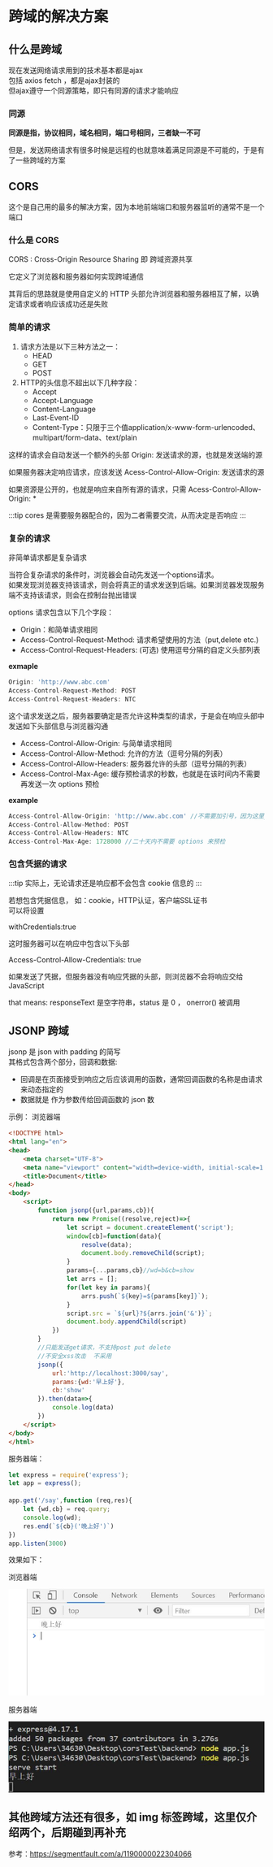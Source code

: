 # 跨域的解决方案
## 什么是跨域
现在发送网络请求用到的技术基本都是ajax    
包括 axios fetch ，都是ajax封装的    
但ajax遵守一个同源策略，即只有同源的请求才能响应    

### 同源
**同源是指，协议相同，域名相同，端口号相同，三者缺一不可**

但是，发送网络请求有很多时候是远程的也就意味着满足同源是不可能的，于是有了一些跨域的方案

## CORS
这个是自己用的最多的解决方案，因为本地前端端口和服务器监听的通常不是一个端口

### 什么是 CORS
CORS : Cross-Origin Resource Sharing 
即 跨域资源共享
    
它定义了浏览器和服务器如何实现跨域通信    

其背后的思路就是使用自定义的 HTTP 头部允许浏览器和服务器相互了解，以确定请求或者响应该成功还是失败

### 简单的请求

1. 请求方法是以下三种方法之一：
    - HEAD
    - GET
    - POST
2. HTTP的头信息不超出以下几种字段：
    - Accept
    - Accept-Language
    - Content-Language
    - Last-Event-ID
    - Content-Type：只限于三个值application/x-www-form-urlencoded、multipart/form-data、text/plain

这样的请求会自动发送一个额外的头部 Origin: 发送请求的源，也就是发送端的源      

如果服务器决定响应请求，应该发送 Acess-Control-Allow-Origin: 发送请求的源

如果资源是公开的，也就是响应来自所有源的请求，只需 Acess-Control-Allow-Origin: *

:::tip
cores 是需要服务器配合的，因为二者需要交流，从而决定是否响应
:::

### 复杂的请求

非简单请求都是复杂请求

当符合复杂请求的条件时，浏览器会自动先发送一个options请求。    
如果发现浏览器支持该请求，则会将真正的请求发送到后端。如果浏览器发现服务端不支持该请求，则会在控制台抛出错误

options 请求包含以下几个字段：    
* Origin：和简单请求相同
* Access-Control-Request-Method: 请求希望使用的方法（put,delete etc.)
* Access-Control-Request-Headers: (可选) 使用逗号分隔的自定义头部列表

**exmaple**
```js
Origin: 'http://www.abc.com'
Access-Control-Request-Method: POST
Access-Control-Request-Headers: NTC
```

这个请求发送之后，服务器要确定是否允许这种类型的请求，于是会在响应头部中发送如下头部信息与浏览器沟通
* Access-Control-Allow-Origin: 与简单请求相同
* Access-Control-Allow-Method: 允许的方法（逗号分隔的列表）
* Access-Control-Allow-Headers: 服务器允许的头部（逗号分隔的列表）
* Access-Control-Max-Age: 缓存预检请求的秒数，也就是在该时间内不需要再发送一次 options 预检

**example**
```js
Access-Control-Allow-Origin: 'http://www.abc.com' //不需要加引号，因为这里js代码连个斜杠是注释
Access-Control-Allow-Method: POST  
Access-Control-Allow-Headers: NTC
Access-Control-Max-Age: 1728000 //二十天内不需要 options 来预检
```
### 包含凭据的请求

:::tip
实际上，无论请求还是响应都不会包含 cookie 信息的
:::

若想包含凭据信息， 如：cookie，HTTP认证，客户端SSL证书    
可以将设置     

withCredentials:true

这时服务器可以在响应中包含以下头部      

Access-Control-Allow-Credentials: true    

如果发送了凭据，但服务器没有响应凭据的头部，则浏览器不会将响应交给 JavaScript    

that means: responseText 是空字符串，status 是 0 ， onerror() 被调用

## JSONP 跨域
jsonp 是 json with padding 的简写    
其格式包含两个部分，回调和数据:
* 回调是在页面接受到响应之后应该调用的函数，通常回调函数的名称是由请求来动态指定的
* 数据就是 作为参数传给回调函数的 json 数

示例：
浏览器端    

```html
<!DOCTYPE html>
<html lang="en">
<head>
    <meta charset="UTF-8">
    <meta name="viewport" content="width=device-width, initial-scale=1.0">
    <title>Document</title>
</head>
<body>
    <script>
        function jsonp({url,params,cb}){
            return new Promise((resolve,reject)=>{
                let script = document.createElement('script');
                window[cb]=function(data){
                    resolve(data);
                    document.body.removeChild(script);
                }
                params={...params,cb}//wd=b&cb=show
                let arrs = [];
                for(let key in params){
                    arrs.push(`${key}=${params[key]}`);
                }
                script.src = `${url}?${arrs.join('&')}`;
                document.body.appendChild(script)
            })
        }
        //只能发送get请求，不支持post put delete
        //不安全xss攻击  不采用
        jsonp({
            url:'http://localhost:3000/say',
            params:{wd:'早上好'},
            cb:'show'
        }).then(data=>{
            console.log(data)
        })
    </script>
</body>
</html>
```

服务器端：    

```js
let express = require('express');
let app = express();

app.get('/say',function (req,res){
    let {wd,cb} = req.query;
    console.log(wd);
    res.end(`${cb}('晚上好')`)
})
app.listen(3000)
```

效果如下：

浏览器端    

![browser](./assets/browserdata.jpg)

服务器端    

![server](./assets/servedata.jpg)


## 其他跨域方法还有很多，如 img 标签跨域，这里仅介绍两个，后期碰到再补充

参考：https://segmentfault.com/a/1190000022304066






